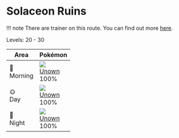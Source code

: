 # Solaceon Ruins

!!! note
    There are trainer on this route. You can find out more [here](/trainer_changes/solaceon_ruins/).

Levels: 20 - 30

Area         | Pokémon                       
---          | ---                           
🌅<br>Morning | ![][201]<br> [Unown]<br> 100%
🌞<br>Day     | ![][201]<br> [Unown]<br> 100%
🌙<br>Night   | ![][201]<br> [Unown]<br> 100%


[Unown]: /pokemon_changes/201/
[201]: /img/pokemon/201.png

